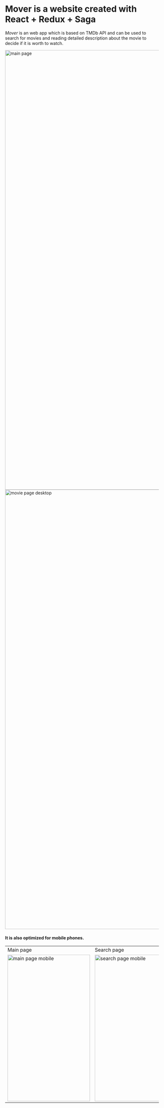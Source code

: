 # Mover is a website created with React + Redux + Saga

*Mover* is an web app which is based on TMDb API and can be used to search for movies and reading detailed description about the movie to decide if it is worth to watch. 

<img width="1440" alt="main page" src="https://user-images.githubusercontent.com/43180231/96329084-4cfddb80-1052-11eb-96f1-256372644dac.png">
<img width="1440" alt="movie page desktop" src="https://user-images.githubusercontent.com/43180231/96329087-538c5300-1052-11eb-9926-199471b36e10.png">

#### It is also optimized for mobile phones.

<table>
  <tr>
    <td>Main page</td>
     <td>Search page</td>
     <td>Movie page</td>
  </tr>
  <tr>
    <td><img width=270 height=480 alt="main page mobile" src="https://user-images.githubusercontent.com/43180231/96329088-5424e980-1052-11eb-9477-4412fba26e38.png"></td>
    <td><img width=270 height=480 alt="search page mobile" src="https://user-images.githubusercontent.com/43180231/96329403-14abcc80-1055-11eb-89e6-df74fea72dfb.png"></td>
    <td><img width=270 height=480 alt="movie page mobile" src="https://user-images.githubusercontent.com/43180231/96329527-7caee280-1056-11eb-9969-6429a5adf823.png"></td>
  </tr>
 </table>
